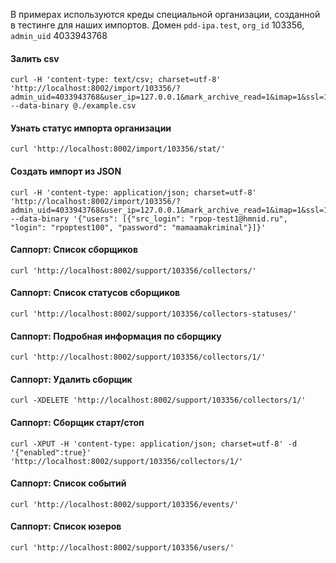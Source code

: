 В примерах используются креды специальной организации, созданной в тестинге для наших импортов. Домен `pdd-ipa.test`, `org_id` 103356, `admin_uid` 4033943768

#### Залить csv

```
curl -H 'content-type: text/csv; charset=utf-8' 'http://localhost:8002/import/103356/?admin_uid=4033943768&user_ip=127.0.0.1&mark_archive_read=1&imap=1&ssl=1&delete_msgs=1&server=imap.yandex.ru&port=993&name=example.csv' --data-binary @./example.csv
```

#### Узнать статус импорта организации

```
curl 'http://localhost:8002/import/103356/stat/'
```

#### Создать импорт из JSON
```
curl -H 'content-type: application/json; charset=utf-8' 'http://localhost:8002/import/103356/?admin_uid=4033943768&user_ip=127.0.0.1&mark_archive_read=1&imap=1&ssl=1&delete_msgs=1&server=imap.yandex.ru&port=993' --data-binary '{"users": [{"src_login": "rpop-test1@hmnid.ru", "login": "rpoptest100", "password": "mamaamakriminal"}]}'
```

#### Саппорт: Список сборщиков
```
curl 'http://localhost:8002/support/103356/collectors/'
```

#### Саппорт: Список статусов сборщиков
```
curl 'http://localhost:8002/support/103356/collectors-statuses/'
```

#### Саппорт: Подробная информация по сборщику
```
curl 'http://localhost:8002/support/103356/collectors/1/'
```

#### Саппорт: Удалить сборщик
```
curl -XDELETE 'http://localhost:8002/support/103356/collectors/1/'
```

#### Саппорт: Сборщик старт/стоп
```
curl -XPUT -H 'content-type: application/json; charset=utf-8' -d '{"enabled":true}' 'http://localhost:8002/support/103356/collectors/1/'
```

#### Саппорт: Список событий
```
curl 'http://localhost:8002/support/103356/events/'
```

#### Саппорт: Список юзеров
```
curl 'http://localhost:8002/support/103356/users/'
```
